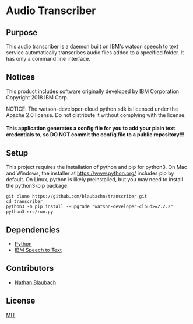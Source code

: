 # Audio Transcriber

## Purpose

This audio transcriber is a daemon built on IBM's [watson speech to text](https://www.ibm.com/watson/services/speech-to-text/) service automatically transcribes audio files added to a specified folder. It has only a command line interface.

## Notices

This product includes software originally developed by IBM Corporation
Copyright 2018 IBM Corp.

NOTICE: The watson-developer-cloud python sdk is licensed under the Apache 2.0 license.
Do not distribute it without complying with the license.

#### This application generates a config file for you to add your plain text credentials to, so **DO NOT** commit the config file to a public repository!!!

## Setup

This project requires the installation of python and pip for python3. On Mac and Windows, the installer at https://www.python.org/ includes pip by default. On Linux, python is likely preinstalled, but you may need to install the python3-pip package.

```
git clone https://github.com/blaubachn/transcriber.git
cd transcriber
python3 -m pip install --upgrade "watson-developer-cloud>=2.2.2"
python3 src/run.py
```

## Dependencies

* [Python](https://www.python.org/)
* [IBM Speech to Text](https://www.ibm.com/watson/services/speech-to-text/)

## Contributors

* [Nathan Blaubach](https://github.com/blaubachn)

## License

[MIT](https://github.com/blaubachn/transcriber/blob/master/LICENSE)
